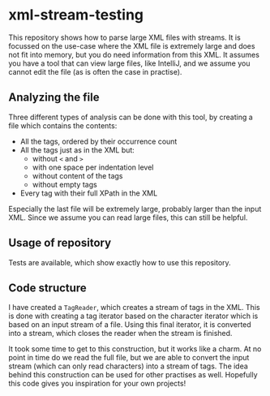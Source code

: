 # xml-stream-testing

This repository shows how to parse large XML files with streams. It is focussed on the use-case where the XML file is
extremely large and does not fit into memory, but you do need information from this XML. It assumes you have a tool that
can view large files, like IntelliJ, and we assume you cannot edit the file (as is often the case in practise).

## Analyzing the file

Three different types of analysis can be done with this tool, by creating a file which contains the contents:

* All the tags, ordered by their occurrence count
* All the tags just as in the XML but:
    * without `<` and `>`
    * with one space per indentation level
    * without content of the tags
    * without empty tags
* Every tag with their full XPath in the XML

Especially the last file will be extremely large, probably larger than the input XML. Since we assume you can read large
files, this can still be helpful.

## Usage of repository

Tests are available, which show exactly how to use this repository.

## Code structure

I have created a `TagReader`, which creates a stream of tags in the XML. This is done with creating a tag iterator based
on the character iterator which is based on an input stream of a file. Using this final iterator, it is converted into a
stream, which closes the reader when the stream is finished.

It took some time to get to this construction, but it works like a charm. At no point in time do we read the full file,
but we are able to convert the input stream (which can only read characters) into a stream of tags. The idea behind this
construction can be used for other practises as well. Hopefully this code gives you inspiration for your own projects!
